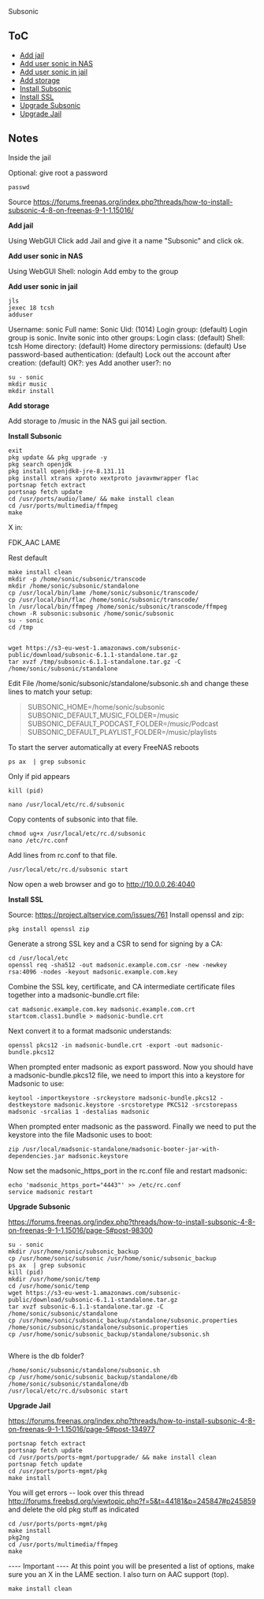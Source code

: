 Subsonic


ToC
--------
+ [Add jail](#addjail)
+ [Add user sonic in NAS](#usersonicnas)
+ [Add user sonic in jail](#usersonicjail)
+ [Add storage](#addstorage)
+ [Install Subsonic](#installsubsonic)
+ [Install SSL](#ssl)
+ [Upgrade Subsonic](#upgradesubsonic)
+ [Upgrade Jail](#upgradejail)




Notes
-----



Inside the jail

Optional: give root a password
```
passwd
```


Source
https://forums.freenas.org/index.php?threads/how-to-install-subsonic-4-8-on-freenas-9-1-1.15016/



**Add jail<a name="#addjail">**

Using WebGUI
Click add Jail and give it a name "Subsonic" and click ok.


**Add user sonic in NAS<a name="#usersonicnas">**

Using WebGUI
Shell: nologin
Add emby to the group




**Add user sonic in jail<a name="#usersonicjail">**

```
jls
jexec 18 tcsh
adduser
```
Username: sonic
Full name: Sonic
Uid: (1014)
Login group: (default)
Login group is sonic. Invite sonic into other groups:
Login class: (default)
Shell: tcsh
Home directory: (default)
Home directory permissions: (default)
Use password-based authentication: (default)
Lock out the account after creation: (default)
OK?: yes
Add another user?: no


```
su - sonic
mkdir music
mkdir install
```

**Add storage<a name="#addstorage">**

Add storage to /music in the NAS gui jail section.


**Install Subsonic<a name="#installsubsonic">**


```
exit
pkg update && pkg upgrade -y
pkg search openjdk
pkg install openjdk8-jre-8.131.11
pkg install xtrans xproto xextproto javavmwrapper flac
portsnap fetch extract
portsnap fetch update
cd /usr/ports/audio/lame/ && make install clean
cd /usr/ports/multimedia/ffmpeg
make
```

X in:

FDK_AAC
LAME

Rest default

```
make install clean
mkdir -p /home/sonic/subsonic/transcode
mkdir /home/sonic/subsonic/standalone
cp /usr/local/bin/lame /home/sonic/subsonic/transcode/
cp /usr/local/bin/flac /home/sonic/subsonic/transcode/
ln /usr/local/bin/ffmpeg /home/sonic/subsonic/transcode/ffmpeg
chown -R subsonic:subsonic /home/sonic/subsonic
su - sonic
cd /tmp


wget https://s3-eu-west-1.amazonaws.com/subsonic-public/download/subsonic-6.1.1-standalone.tar.gz
tar xvzf /tmp/subsonic-6.1.1-standalone.tar.gz -C /home/sonic/subsonic/standalone
```
Edit File /home/sonic/subsonic/standalone/subsonic.sh and change these lines to match your setup:
> SUBSONIC_HOME=/home/sonic/subsonic
> SUBSONIC_DEFAULT_MUSIC_FOLDER=/music
> SUBSONIC_DEFAULT_PODCAST_FOLDER=/music/Podcast
> SUBSONIC_DEFAULT_PLAYLIST_FOLDER=/music/playlists


To start the server automatically at every FreeNAS reboots
```
ps ax  | grep subsonic
```
Only if pid appears
```
kill (pid)
```
```
nano /usr/local/etc/rc.d/subsonic
```
Copy contents of subsonic into that file.

```
chmod ug+x /usr/local/etc/rc.d/subsonic
nano /etc/rc.conf
```
Add lines from rc.conf to that file.


```
/usr/local/etc/rc.d/subsonic start
```


Now open a web browser and go to http://10.0.0.26:4040






**Install SSL<a name="#ssl">**

Source: https://project.altservice.com/issues/761
Install openssl and zip:
```
pkg install openssl zip
```
Generate a strong SSL key and a CSR to send for signing by a CA:
```
cd /usr/local/etc
openssl req -sha512 -out madsonic.example.com.csr -new -newkey rsa:4096 -nodes -keyout madsonic.example.com.key
```
Combine the SSL key, certificate, and CA intermediate certificate files together into a madsonic-bundle.crt file:
```
cat madsonic.example.com.key madsonic.example.com.crt startcom.class1.bundle > madsonic-bundle.crt
```
Next convert it to a format madsonic understands:
```
openssl pkcs12 -in madsonic-bundle.crt -export -out madsonic-bundle.pkcs12
```
When prompted enter madsonic as export password.
Now you should have a madsonic-bundle.pkcs12 file, we need to import this into a keystore for Madsonic to use:
```
keytool -importkeystore -srckeystore madsonic-bundle.pkcs12 -destkeystore madsonic.keystore -srcstoretype PKCS12 -srcstorepass madsonic -srcalias 1 -destalias madsonic
```
When prompted enter madsonic as the password.
Finally we need to put the keystore into the file Madsonic uses to boot:
```
zip /usr/local/madsonic-standalone/madsonic-booter-jar-with-dependencies.jar madsonic.keystore
```
Now set the madsonic_https_port in the rc.conf file and restart madsonic:
```
echo 'madsonic_https_port="4443"' >> /etc/rc.conf
service madsonic restart
```



**Upgrade Subsonic<a name="#upgradesubsonic">**

https://forums.freenas.org/index.php?threads/how-to-install-subsonic-4-8-on-freenas-9-1-1.15016/page-5#post-98300


```
su - sonic
mkdir /usr/home/sonic/subsonic_backup
cp /usr/home/sonic/subsonic /usr/home/sonic/subsonic_backup
ps ax  | grep subsonic
kill (pid)
mkdir /usr/home/sonic/temp
cd /usr/home/sonic/temp
wget https://s3-eu-west-1.amazonaws.com/subsonic-public/download/subsonic-6.1.1-standalone.tar.gz
tar xvzf subsonic-6.1.1-standalone.tar.gz -C /home/sonic/subsonic/standalone
cp /usr/home/sonic/subsonic_backup/standalone/subsonic.properties /home/sonic/subsonic/standalone/subsonic.properties
cp /usr/home/sonic/subsonic_backup/standalone/subsonic.sh 


```
Where is the db folder?
```
/home/sonic/subsonic/standalone/subsonic.sh
cp /usr/home/sonic/subsonic_backup/standalone/db /home/sonic/subsonic/standalone/db
/usr/local/etc/rc.d/subsonic start
```


**Upgrade Jail<a name="#upgradejail">**


https://forums.freenas.org/index.php?threads/how-to-install-subsonic-4-8-on-freenas-9-1-1.15016/page-5#post-134977

```
portsnap fetch extract
portsnap fetch update
cd /usr/ports/ports-mgmt/portupgrade/ && make install clean
portsnap fetch update
cd /usr/ports/ports-mgmt/pkg
make install
```
You will get errors -- look over this thread http://forums.freebsd.org/viewtopic.php?f=5&t=44181&p=245847#p245859 and delete the old pkg stuff as indicated
```
cd /usr/ports/ports-mgmt/pkg
make install
pkg2ng
cd /usr/ports/multimedia/ffmpeg
make
```
---- Important ---- At this point you will be presented a list of options, make sure you an X in the LAME section. I also turn on AAC support (top).
```
make install clean


```



```
```
